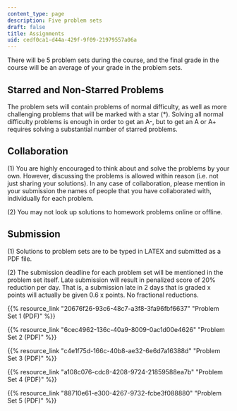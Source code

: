 ```yaml
---
content_type: page
description: Five problem sets
draft: false
title: Assignments
uid: cedf0ca1-d44a-429f-9f09-21979557a06a
---
```

There will be 5 problem sets during the course, and the final grade in the course will be an average of your grade in the problem sets. 

## Starred and Non-Starred Problems

The problem sets will contain problems of normal difficulty, as well as more challenging problems that will be marked with a star (\*). Solving all normal difficulty problems is enough in order to get an A-, but to get an A or A+ requires solving a substantial number of starred problems. 

## Collaboration

(1) You are highly encouraged to think about and solve the problems by your own. However, discussing the problems is allowed within reason (i.e. not just sharing your solutions). In any case of collaboration, please mention in your submission the names of people that you have collaborated with, individually for each problem. 

(2) You may not look up solutions to homework problems online or offline. 

## Submission

(1) Solutions to problem sets are to be typed in LATEX and submitted as a PDF file. 

(2) The submission deadline for each problem set will be mentioned in the problem set itself. Late submission will result in penalized score of 20% reduction per day. That is, a submission late in 2 days that is graded x points will actually be given 0.6 x points. No fractional reductions.

{{% resource_link "20676f26-93c6-48c7-a3f8-3fa96fbf6637" "Problem Set 1 (PDF)" %}}

{{% resource_link "6cec4962-136c-40a9-8009-0ac1d00e4626" "Problem Set 2 (PDF)" %}}

{{% resource_link "c4e1f75d-166c-40b8-ae32-6e6d7a16388d" "Problem Set 3 (PDF)" %}}

{{% resource_link "a108c076-cdc8-4208-9724-21859588ea7b" "Problem Set 4 (PDF)" %}}

{{% resource_link "88710e61-e300-4267-9732-fcbe3f088880" "Problem Set 5 (PDF)" %}}